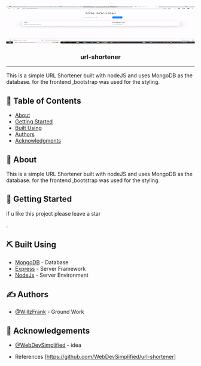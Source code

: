 <p align="center">
  <a href="" rel="noopener">
 <img width=100% height=100vh src="./assets/url-shortener.gif" alt="Project logo"></a>
</p>

<h3 align="center">url-shortener</h3>

---

<p align="center">

This is a simple URL Shortener built with nodeJS and uses MongoDB as the database. for the frontend ,bootstrap was used for the styling.
<br>

</p>

## 📝 Table of Contents

- [About](#about)
- [Getting Started](#getting_started)
- [Built Using](#built_using)
- [Authors](#authors)
- [Acknowledgments](#acknowledgement)

## 🧐 About <a name = "about"></a>

This is a simple URL Shortener built with nodeJS and uses MongoDB as the database. for the frontend ,bootstrap was used for the styling.

## 🏁 Getting Started <a name = "getting_started"></a>

if u like this project please leave a star

.

## ⛏️ Built Using <a name = "built_using"></a>

- [MongoDB](https://www.mongodb.com/) - Database
- [Express](https://expressjs.com/) - Server Framework
- [NodeJs](https://nodejs.org/en/) - Server Environment

## ✍️ Authors <a name = "authors"></a>

- [@WillzFrank](https://github.com/willzfrank) - Ground Work

## 🎉 Acknowledgements <a name = "acknowledgement"></a>

- [@WebDevSimplified](https://github.com/WebDevSimplified) - idea

- References
  [https://github.com/WebDevSimplified/url-shortener]
